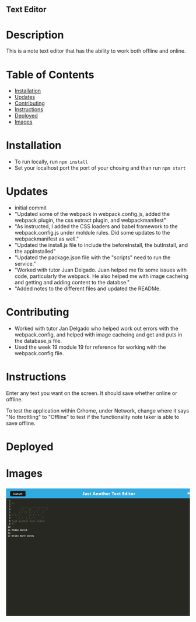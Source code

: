## Text Editor 

# Description

This is a note text editor that has the ability to work both offline and online. 

# Table of Contents

- [Installation](#installation)
- [Updates](#updates)
- [Contributing](#contributing)
- [Instructions](#instructions)
- [Deployed](#Deployed)
- [Images](#Images)

# Installation

- To run locally, run ```npm install``` 
- Set your localhost port the port of your chosing and than run ```npm start```

# Updates

- initial commit
- "Updated some of the webpack in webpack.config.js, added the webpack plugin, the css extract plugin, and webpackmanifest"
- "As instructed, I added the CSS loaders and babel framework to the webpack.config.js under moldule rules. Did some updates to the webpackmanifest as well."
- "Updated the install.js file to include the beforeInstall, the butInstall, and the appInstalled"
- "Updated the package.json file with the "scripts" need to run the service."
- "Worked with tutor Juan Delgado. Juan helped me fix some issues with code, particularly the webpack. He also helped me with image cacheing and getting and adding content to the databse." 
- "Added notes to the different files and updated the READMe.

# Contributing

- Worked with tutor Jan Delgado who helped work out errors with the webpack.config, and helped with image cacheing and get and puts in the database.js file. 
- Used the week 19 module 19 for reference for working with the webpack.config file.

# Instructions

Enter any text you want on the screen. It should save whether online or offline. 

To test the application within Crhome, under Network,  change where it says "No throttling" to "Offline" to test if the functionality note taker is able to save offline.

# Deployed 



# Images

<img src=images/text.PNG>